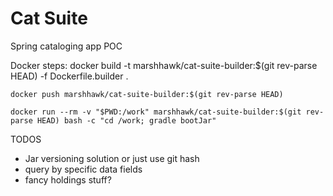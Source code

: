 # Cat Suite
Spring cataloging app POC

Docker steps:
    docker build -t marshhawk/cat-suite-builder:$(git rev-parse HEAD) -f Dockerfile.builder .

    docker push marshhawk/cat-suite-builder:$(git rev-parse HEAD)

    docker run --rm -v "$PWD:/work" marshhawk/cat-suite-builder:$(git rev-parse HEAD) bash -c "cd /work; gradle bootJar"

TODOS
 - Jar versioning solution or just use git hash
 - query by specific data fields
 - fancy holdings stuff?

